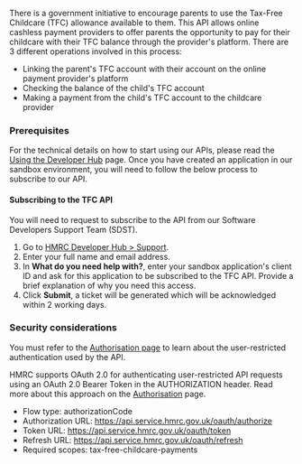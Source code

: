 There is a government initiative to encourage parents to use the Tax-Free Childcare (TFC) allowance available to them. This API allows online cashless payment providers to offer parents the opportunity to pay for their childcare with their TFC balance through the provider's platform.
There are 3 different operations involved in this process:
- Linking the parent's TFC account with their account on the online payment provider's platform
- Checking the balance of the child's TFC account
- Making a payment from the child's TFC account to the childcare provider

### Prerequisites

For the technical details on how to start using our APIs, please read the [Using the Developer Hub](https://developer.service.hmrc.gov.uk/api-documentation/docs/using-the-hub) page. Once you have created an application in our sandbox environment, you will need to follow the below process to subscribe to our API.

#### Subscribing to the TFC API

You will need to request to subscribe to the API from our Software Developers Support Team (SDST).

1. Go to  [HMRC Developer Hub > Support](https://developer.service.hmrc.gov.uk/developer/support).
2. Enter your full name and email address.
3. In **What do you need help with?**, enter your sandbox application's client ID and ask for this application to be subscribed to the TFC API. Provide a brief
explanation of why you need this access.
4. Click **Submit**, a ticket will be generated which will be acknowledged within 2 working days.

 
### Security considerations

You must refer to the [Authorisation page](https://developer.service.hmrc.gov.uk/api-documentation/docs/authorisation/user-restricted-endpoints) to learn about the user-restricted authentication used by the API.

HMRC supports OAuth 2.0 for authenticating user-restricted API requests using an OAuth 2.0 Bearer Token in the AUTHORIZATION header. Read more about this approach on the [Authorisation](https://developer.service.hmrc.gov.uk/api-documentation/docs/authorisation) page.

- Flow type: authorizationCode
- Authorization URL: https://api.service.hmrc.gov.uk/oauth/authorize
- Token URL: https://api.service.hmrc.gov.uk/oauth/token
- Refresh URL: https://api.service.hmrc.gov.uk/oauth/refresh
- Required scopes: tax-free-childcare-payments
